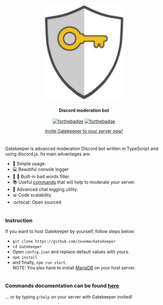 <div align="center">
<img width="259", height="307" src="resources/logo.png" alt="Gatekeeper logo">
<h4>Discord moderation bot</h4>

[![forthebadge](https://forthebadge.com/images/badges/check-it-out.svg)](https://forthebadge.com)
[![forthebadge](https://forthebadge.com/images/badges/built-with-love.svg)](https://forthebadge.com)
 <div>
 
 [Invite Gatekeeper to your server now!](https://discordapp.com/api/oauth2/authorize?client_id=592788410951794729&permissions=8&scope=bot)
 
 </div>

</div>

#
Gatekeeper is advanced moderation Discord bot written in TypeScript and using discord.js. Its main advantages are:
* :balloon: Simple usage.
* :computer: Beautiful console logger
* 🤬 :no_entry_sign: Built-in bad words filter.
* :books: Useful [commands](https://github.com/zxvnme/Gatekeeper/blob/master/DOCUMENTATION.md) that will help to moderate your server.
* :page_facing_up: Advanced chat logging utility.
* :bar_chart: Code scalability
* :octocat: Open sourced
#
### Instruction
If you want to host Gatekeeper by yourself, follow steps below:
* `git clone https://github.com/zxvnme/Gatekeeper`
* `cd Gatekeeper`
* Open `config.json` and replace default values with yours.
* `npm install`
* and finally, `npm run start`.  
NOTE: You also have to install [MariaDB](https://mariadb.org/) on your host server.
#

### Commands documentation can be found [here](https://github.com/zxvnme/Gatekeeper/blob/master/DOCUMENTATION.md)
... or by typing `g!help` on your server with Gatekeeper invited!
